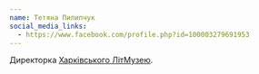 ```yaml
---
name: Тетяна Пилипчук
social_media_links:
  - https://www.facebook.com/profile.php?id=100003279691953
---
```


Директорка [Харківського ЛітМузею][1].

[1]: http://litme.com.ua/
